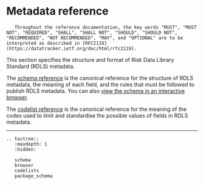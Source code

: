 # Metadata reference

```{note}
   Throughout the reference documentation, the key words "MUST", "MUST NOT", "REQUIRED", "SHALL", "SHALL NOT", "SHOULD", "SHOULD NOT", "RECOMMENDED", "NOT RECOMMENDED", "MAY", and "OPTIONAL" are to be interpreted as described in [RFC2119](https://datatracker.ietf.org/doc/html/rfc2119).
```

This section specifies the structure and format of Risk Data Library Standard (RDLS) metadata.

The [schema reference](schema.md) is the canonical reference for the structure of RDLS metadata, the meaning of each field, and the rules that must be followed to publish RDLS metadata. You can also [view the schema in an interactive browser](browser.md).

The [codelist reference](codelists.md) is the canonical reference for the meaning of the codes used to limit and standardise the possible values of fields in RDLS metadata.

______________________________________________________________________

```{eval-rst}
.. toctree::
   :maxdepth: 1
   :hidden:

   schema
   browser
   codelists
   package_schema
   

```
